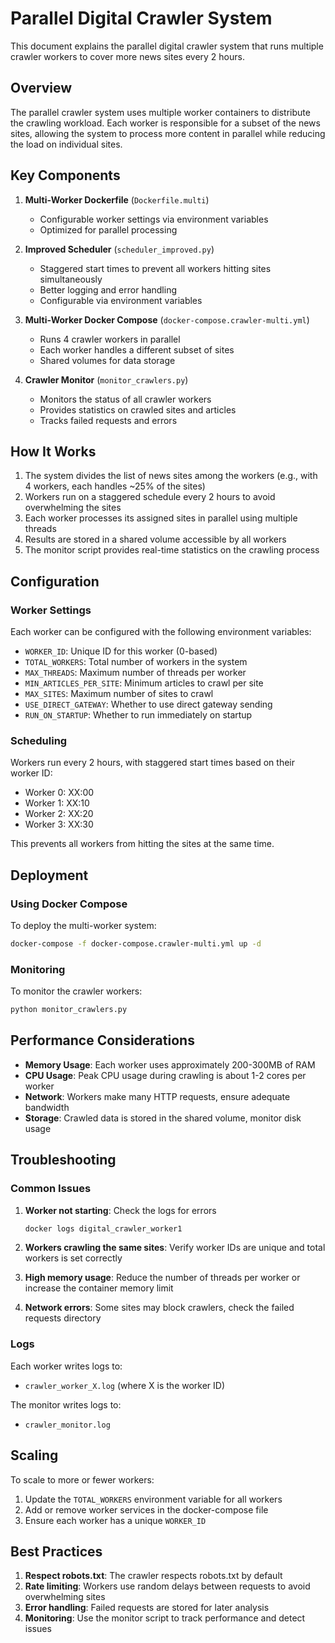 # Parallel Digital Crawler System

This document explains the parallel digital crawler system that runs multiple crawler workers to cover more news sites every 2 hours.

## Overview

The parallel crawler system uses multiple worker containers to distribute the crawling workload. Each worker is responsible for a subset of the news sites, allowing the system to process more content in parallel while reducing the load on individual sites.

## Key Components

1. **Multi-Worker Dockerfile** (`Dockerfile.multi`)
   - Configurable worker settings via environment variables
   - Optimized for parallel processing

2. **Improved Scheduler** (`scheduler_improved.py`)
   - Staggered start times to prevent all workers hitting sites simultaneously
   - Better logging and error handling
   - Configurable via environment variables

3. **Multi-Worker Docker Compose** (`docker-compose.crawler-multi.yml`)
   - Runs 4 crawler workers in parallel
   - Each worker handles a different subset of sites
   - Shared volumes for data storage

4. **Crawler Monitor** (`monitor_crawlers.py`)
   - Monitors the status of all crawler workers
   - Provides statistics on crawled sites and articles
   - Tracks failed requests and errors

## How It Works

1. The system divides the list of news sites among the workers (e.g., with 4 workers, each handles ~25% of the sites)
2. Workers run on a staggered schedule every 2 hours to avoid overwhelming the sites
3. Each worker processes its assigned sites in parallel using multiple threads
4. Results are stored in a shared volume accessible by all workers
5. The monitor script provides real-time statistics on the crawling process

## Configuration

### Worker Settings

Each worker can be configured with the following environment variables:

- `WORKER_ID`: Unique ID for this worker (0-based)
- `TOTAL_WORKERS`: Total number of workers in the system
- `MAX_THREADS`: Maximum number of threads per worker
- `MIN_ARTICLES_PER_SITE`: Minimum articles to crawl per site
- `MAX_SITES`: Maximum number of sites to crawl
- `USE_DIRECT_GATEWAY`: Whether to use direct gateway sending
- `RUN_ON_STARTUP`: Whether to run immediately on startup

### Scheduling

Workers run every 2 hours, with staggered start times based on their worker ID:

- Worker 0: XX:00
- Worker 1: XX:10
- Worker 2: XX:20
- Worker 3: XX:30

This prevents all workers from hitting the sites at the same time.

## Deployment

### Using Docker Compose

To deploy the multi-worker system:

```bash
docker-compose -f docker-compose.crawler-multi.yml up -d
```

### Monitoring

To monitor the crawler workers:

```bash
python monitor_crawlers.py
```

## Performance Considerations

- **Memory Usage**: Each worker uses approximately 200-300MB of RAM
- **CPU Usage**: Peak CPU usage during crawling is about 1-2 cores per worker
- **Network**: Workers make many HTTP requests, ensure adequate bandwidth
- **Storage**: Crawled data is stored in the shared volume, monitor disk usage

## Troubleshooting

### Common Issues

1. **Worker not starting**: Check the logs for errors
   ```bash
   docker logs digital_crawler_worker1
   ```

2. **Workers crawling the same sites**: Verify worker IDs are unique and total workers is set correctly

3. **High memory usage**: Reduce the number of threads per worker or increase the container memory limit

4. **Network errors**: Some sites may block crawlers, check the failed requests directory

### Logs

Each worker writes logs to:
- `crawler_worker_X.log` (where X is the worker ID)

The monitor writes logs to:
- `crawler_monitor.log`

## Scaling

To scale to more or fewer workers:

1. Update the `TOTAL_WORKERS` environment variable for all workers
2. Add or remove worker services in the docker-compose file
3. Ensure each worker has a unique `WORKER_ID`

## Best Practices

1. **Respect robots.txt**: The crawler respects robots.txt by default
2. **Rate limiting**: Workers use random delays between requests to avoid overwhelming sites
3. **Error handling**: Failed requests are stored for later analysis
4. **Monitoring**: Use the monitor script to track performance and detect issues